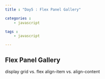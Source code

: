 ```yaml
---
title : "Day5 : Flex Panel Gallery"

categories :
    - javascript

tags :
    - javascript

---
```

## Flex Panel Gallery

display grid vs. flex
align-item vs. align-content
